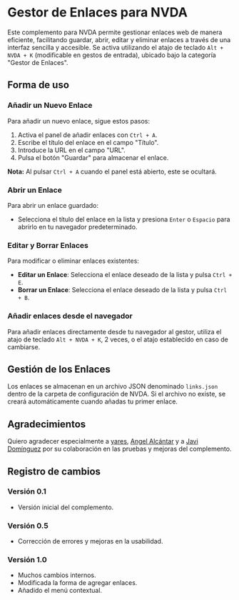 # Gestor de Enlaces para NVDA

Este complemento para NVDA permite gestionar enlaces web de manera eficiente, facilitando guardar, abrir, editar y eliminar enlaces a través de una interfaz sencilla y accesible. Se activa utilizando el atajo de teclado `Alt + NVDA + K` (modificable en gestos de entrada), ubicado bajo la categoría "Gestor de Enlaces".

## Forma de uso

### Añadir un Nuevo Enlace

Para añadir un nuevo enlace, sigue estos pasos:

1. Activa el panel de añadir enlaces con `Ctrl + A`.
2. Escribe el título del enlace en el campo "Título".
3. Introduce la URL en el campo "URL".
4. Pulsa el botón "Guardar" para almacenar el enlace.

**Nota:** Al pulsar `Ctrl + A` cuando el panel está abierto, este se ocultará.

### Abrir un Enlace

Para abrir un enlace guardado:

- Selecciona el título del enlace en la lista y presiona `Enter` o `Espacio` para abrirlo en tu navegador predeterminado.

### Editar y Borrar Enlaces

Para modificar o eliminar enlaces existentes:

- **Editar un Enlace**: Selecciona el enlace deseado de la lista y pulsa `Ctrl + E`.
- **Borrar un Enlace**: Selecciona el enlace deseado de la lista y pulsa `Ctrl + B`.

### Añadir enlaces desde el navegador

Para añadir enlaces directamente desde tu navegador al gestor, utiliza el atajo de teclado `Alt + NVDA + K`, 2 veces, o el atajo establecido en caso de cambiarse.

## Gestión de los Enlaces

Los enlaces se almacenan en un archivo JSON denominado `links.json` dentro de la carpeta de configuración de NVDA. Si el archivo no existe, se creará automáticamente cuando añadas tu primer enlace.

## Agradecimientos

Quiero agradecer especialmente a [yares](https://github.com/JosePerezHuanca), [Angel Alcántar](https://github.com/rayo-alcantar) y a [Javi Domínguez](https://github.com/javidominguez) por su colaboración en las pruebas y mejoras del complemento.

## Registro de cambios

### Versión 0.1

- Versión inicial del complemento.

### Versión 0.5

- Corrección de errores y mejoras en la usabilidad.

### Versión 1.0

- Muchos cambios internos.
- Modificada la forma de agregar enlaces.
- Añadido el menú contextual.

